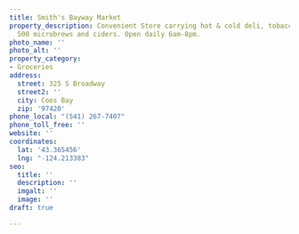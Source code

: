 ```yaml
---
title: Smith's Bayway Market
property_description: Convenient Store carrying hot & cold deli, tobacco, and over
  500 microbrews and ciders. Open daily 6am-8pm.
photo_name: ''
photo_alt: ''
property_category:
- Groceries
address:
  street: 325 S Broadway
  street2: ''
  city: Coos Bay
  zip: '97420'
phone_local: "(541) 267-7407"
phone_toll_free: ''
website: ''
coordinates:
  lat: '43.365456'
  lng: "-124.213383"
seo:
  title: ''
  description: ''
  imgalt: ''
  image: ''
draft: true

---
```

